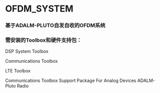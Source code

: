 # OFDM_SYSTEM

### 基于ADALM-PLUTO自发自收的OFDM系统

### 需安装的Toolbox和硬件支持包：
DSP System Toolbox

Communications Toolbox

LTE Toolbox

Communications Toolbox Support Package For Analog Devices ADALM-Pluto Radio